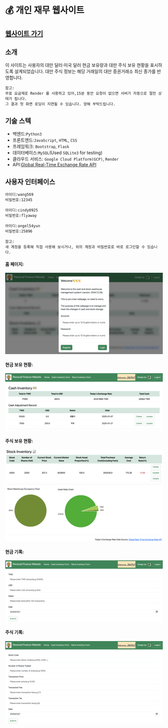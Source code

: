 :moneybag: 개인 재무 웹사이트
===

[웹사이트 가기](https://personal-finance-website.onrender.com/)
--

소개
---
이 사이트는 사용자의 대만 달러·미국 달러 현금 보유량과 대만 주식 보유 현황을 표시하도록 설계되었습니다. 대만 주식 정보는 해당 거래일의 대만 증권거래소 최신 종가를 반영합니다.

    참고:
    무료 요금제로 Render 를 사용하고 있어,15분 동안 요청이 없으면 서버가 자동으로 절전 상태가 됩니다.
    그 결과 첫 화면 로딩이 지연될 수 있습니다. 양해 부탁드립니다.


기술 스텍
---

* 백엔드:`Python3`
* 프론트엔드:`JavaScript`, `HTML`, `CSS`
* 프레임워크: `Bootstrap`, `Flask`
* 데이터베이스:`MySQL`(Used `SQLite3` for testing)
* 클라우드 서비스: `Google Cloud Platform(GCP)`, `Render`
* API:[Global Real-Time Exchange Rate API](https://tw.rter.info/howto_currencyapi.php)

사용자 인터페이스
---
    아이디:wang569
    비밀번호:12345 

    아이디:cindy0925
    비밀번호:flyaway

    아이디:angel54yun 
    비밀번호:25896
    
    참고:
    새 계정을 등록해 직접 사용해 보시거나, 위의 계정과 비밀번호로 바로 로그인할 수 있습니다.
    
#### 홈 페이지:
![](static/images/homepage.png)

#### 현금 보유 현황:
![](static/images/cash_inventory.png)

#### 주식 보유 현황:
![](static/images/stock_inventory.png)

#### 현금 기록:
![](static/images/cash_record.png)

#### 주식 기록:
![](static/images/stock_record.png)
